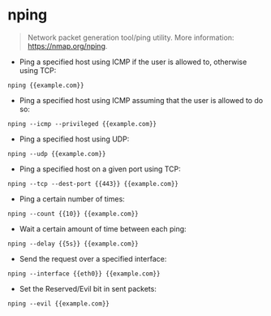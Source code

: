 # nping

> Network packet generation tool/ping utility.
> More information: <https://nmap.org/nping>.

- Ping a specified host using ICMP if the user is allowed to, otherwise using TCP:

`nping {{example.com}}`

- Ping a specified host using ICMP assuming that the user is allowed to do so:

`nping --icmp --privileged {{example.com}}`

- Ping a specified host using UDP:

`nping --udp {{example.com}}`

- Ping a specified host on a given port using TCP:

`nping --tcp --dest-port {{443}} {{example.com}}`

- Ping a certain number of times:

`nping --count {{10}} {{example.com}}`

- Wait a certain amount of time between each ping:

`nping --delay {{5s}} {{example.com}}`

- Send the request over a specified interface:

`nping --interface {{eth0}} {{example.com}}`

- Set the Reserved/Evil bit in sent packets:

`nping --evil {{example.com}}`
